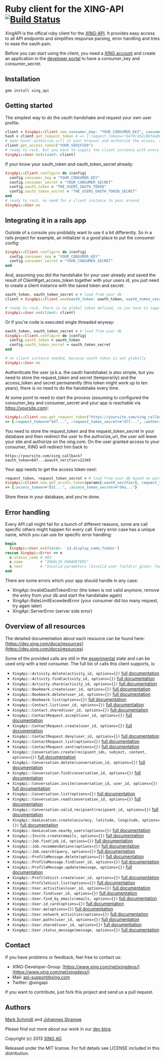 Ruby client for the XING-API [![Build Status](https://travis-ci.org/xing/xing_api.png?branch=master)](https://travis-ci.org/xing/xing_api)
============================

XingAPI is the offical ruby client for the [XING-API](https://dev.xing.com). It provides easy access to all API endpoints and simplifies response parsing, error handling and tries to ease the oauth pain.

Before you can start using the client, you need a [XING account](https://www.xing.com) and create an application in the [developer portal](https://dev.xing.com/applications) to have a consumer_key and consumer_secret.

Installation
------------

```
gem install xing_api
```


Getting started
---------------

The simplest way to do the oauth handshake and request your own user profile:

```ruby
client = XingApi::Client.new consumer_key: "YOUR_CONSUMER_KEY", consumer_secret: "YOUR_CONSUMER_SECRET"
hash = client.get_request_token # => {:request_token=>"6479c262c06f4a002643", :request_token_secret=>"d7f5a128c01574e5bf10", :authorize_url=>"https://api.xing.com/v1/authorize?oauth_token=6479c262c06f4a002643"}
# open hash[:authorize_url] in your browser and authorize the access, remember the verifier for the next step!
client.get_access_token("YOUR_VERIFIER")
# ready to rock, but you have to supply the client instance with every call
XingApi::User.me(client: client)
```

If your know your oauth_token and oauth_token_secret already:

```ruby
XingApi::Client.configure do |config|
  config.consumer_key = "YOUR_CONSUMER_KEY"
  config.consumer_secret = "YOUR_CONSUMER_SECRET"
  config.oauth_token = "THE_USERS_OAUTH_TOKEN"
  config.oauth_token_secret = "THE_USERS_OAUTH_TOKEN_SECRET"
end
# ready to rock, no need for a client instance to pass around
XingApi::User.me
```


Integrating it in a rails app
-----------------------------

Outside of a console you problably want to use it a bit differently. So in a rails project for example, an initializer is a good place to put the consumer config:

```ruby
XingApi::Client.configure do |config|
  config.consumer_key = "YOUR_CONSUMER_KEY"
  config.consumer_secret = "YOUR_CONSUMER_SECRET"
end
```

And, assuming you did the handshake for your user already and saved the result of Client#get_access_token together with your users id, you just need to create a client instance with the saved token and secret:

```ruby
oauth_token, oauth_token_secret = # load from your db
client = XingApi::Client.new(oauth_token: oauth_token, oauth_token_secret: oauth_token_secret)

# ready to rock, there is no global token defined, so you have to supply the client instance
XingApi::User.me(client: client)
```

Or if you're code is executed single threaded anyway:

```ruby
oauth_token, oauth_token_secret = # load from your db
XingApi::Client.configure do |config|
  config.oauth_token = oauth_token
  config.oauth_token_secret = oauth_token_secret
end

# no client instance needed, because oauth token is set globally
XingApi::User.me
```


Authenticate the user (a.k.a. the oauth handshake) is also simple, but you need to store the request_token and secret (temporarily) and the access_token and secret permanently (this token might work up to ten years), there is no need to do the handshake every time.

At some point to need to start the process (assuming to configured the consumer_key and consumer_secret and your app is reachable via https://yoursite.com):

```ruby
XingApi::Client.new.get_request_token("https://yoursite.com/xing_callback")
>> {:request_token=>"647...", :request_token_secret=>"d7f...", :authorize_url=>"https://api.xing.com/v1/authorize?oauth_token=647..."}
```

You need to store the request_token and the request_token_secret in your database and then redirect the user to the authorize_url, the user will leave your site and authorize on the xing.com. On the user granted access to your consumer, XING will redirect him back to

```
https://yoursite.com/xing_callback?oauth_token=647...&oauth_verifier=12345
```

Your app needs to get the access token next:

```ruby
request_token, request_token_secret = # load from your db based on params[:oauth_token]
XingApi::Client.new.get_access_token(params[:oauth_verifier], request_token: request_token, request_token_secret: request_token_secret)
>> {:access_token=>"831...", :access_token_secret=>"d4a..."}
```

Store these in your database, and you're done.


Error handling
--------------

Every API call might fail for a bunch of different reasons, some are call specific others might happen for every call. Every error case has a unique name, which you can use for specific error handling:

```ruby
begin
  XingApi::User.me(fields: 'id,display_name,foobar')
rescue XingApi::Error => e
  e.status_code # 403
  e.name        # "INVALID_PARAMETERS"
  e.text        # "Invalid parameters (Invalid user field(s) given: foobar)"
end
```

There are some errors which your app should handle in any case:

- XingApi::InvalidOauthTokenError (the token is not valid anymore, remove the entry from your db and start the handshake again)
- XingApi::RateLimitExceededError (your consumer did too many request, try again later)
- XingApi::ServerError (server side error)

Overview of all resources
-------------------------

The detailed documentation about each resource can be found here: [https://dev.xing.com/docs/resources](https://dev.xing.com/docs/resources)

Some of the provided calls are still in the [experimental](https://dev.xing.com/docs/call_life_cycle) state and can be used only with a test consumer. The full list of calls this client supports, is:

- `XingApi::Activity.delete(activity_id, options={})` [full documentation](https://dev.xing.com/docs/delete/activities/:id)
- `XingApi::Activity.find(activity_id, options={})` [full documentation](https://dev.xing.com/docs/get/activities/:id)
- `XingApi::Activity.share(activity_id, options={})` [full documentation](https://dev.xing.com/docs/post/activities/:id/share)
- `XingApi::Bookmark.create(user_id, options={})` [full documentation](https://dev.xing.com/docs/put/users/:user_id/bookmarks/:id)
- `XingApi::Bookmark.delete(user_id, options={})` [full documentation](https://dev.xing.com/docs/delete/users/:user_id/bookmarks/:id)
- `XingApi::Bookmark.list(options={})` [full documentation](https://dev.xing.com/docs/get/users/:user_id/bookmarks)
- `XingApi::Contact.list(user_id, options={})` [full documentation](https://dev.xing.com/docs/get/users/:user_id/contacts)
- `XingApi::Contact.shared(user_id, options={})` [full documentation](https://dev.xing.com/docs/get/users/:user_id/contacts/shared)
- `XingApi::ContactRequest.accept(user_id, options={})` [full documentation](https://dev.xing.com/docs/put/users/:user_id/contact_requests/:id/accept)
- `XingApi::ContactRequest.create(user_id, options={})` [full documentation](https://dev.xing.com/docs/post/users/:user_id/contact_requests)
- `XingApi::ContactRequest.deny(user_id, options={})` [full documentation](https://dev.xing.com/docs/delete/users/:user_id/contact_requests/:id)
- `XingApi::ContactRequest.list(options={})` [full documentation](https://dev.xing.com/docs/get/users/:user_id/contact_requests)
- `XingApi::ContactRequest.sent(options={})` [full documentation](https://dev.xing.com/docs/get/users/:user_id/contact_requests/sent)
- `XingApi::Conversation.create(recipient_ids, subject, content, options={})` [full documentation]()
- `XingApi::Conversation.delete(conversation_id, options={})` [full documentation](https://dev.xing.com/docs/delete/users/:user_id/conversations/:id)
- `XingApi::Conversation.find(conversation_id, options={})` [full documentation](https://dev.xing.com/docs/get/users/:user_id/conversations/:id)
- `XingApi::Conversation.invite(conversation_id, user_id, options={})` [full documentation](https://dev.xing.com/docs/put/users/:user_id/conversations/:conversation_id/participants/:id)
- `XingApi::Conversation.list(options={})` [full documentation](https://dev.xing.com/docs/get/users/:user_id/conversations)
- `XingApi::Conversation.read(conversation_id, options={})` [full documentation](https://dev.xing.com/docs/put/users/:user_id/conversations/:id/read)
- `XingApi::Conversation.valid_recipient(recipient_id, options={})` [full documentation](https://dev.xing.com/docs/get/users/me/conversations/valid_recipients/:id)
- `XingApi::GeoLocation.create(accuracy, latitude, longitude, options={})` [full documentation](https://dev.xing.com/docs/put/users/:user_id/geo_location)
- `XingApi::GeoLocation.nearby_users(options={})` [full documentation](https://dev.xing.com/docs/get/users/:user_id/nearby_users)
- `XingApi::Invite.create(emails, options={})` [full documentation](https://dev.xing.com/docs/post/users/invite)
- `XingApi::Job.find(job_id, options={})` [full documentation](https://dev.xing.com/docs/get/jobs/:id)
- `XingApi::Job.recommendations(options={})` [full documentation](https://dev.xing.com/docs/get/users/:user_id/jobs/recommendations)
- `XingApi::Job.search(query, options={})` [full documentation](https://dev.xing.com/docs/get/jobs/find)
- `XingApi::ProfileMessage.delete(options={})` [full documentation](https://dev.xing.com/docs/put/users/:user_id/profile_message)
- `XingApi::ProfileMessage.find(user_id, options={})` [full documentation](https://dev.xing.com/docs/get/users/:user_id/profile_message)
- `XingApi::ProfileMessage.update(message, options={})` [full documentation](https://dev.xing.com/docs/put/users/:user_id/profile_message)
- `XingApi::ProfileVisit.create(user_id, options={})` [full documentation](https://dev.xing.com/docs/post/users/:user_id/visits)
- `XingApi::ProfileVisit.list(options={})` [full documentation](https://dev.xing.com/docs/get/users/:user_id/visits)
- `XingApi::User.activities(user_id, options={})` [full documentation](https://dev.xing.com/docs/get/users/:id/feed)
- `XingApi::User.find(user_id, options={})` [full documentation](https://dev.xing.com/docs/get/users/:id)
- `XingApi::User.find_by_emails(emails, options={})` [full documentation](https://dev.xing.com/docs/get/users/find_by_emails)
- `XingApi::User.id_card(options={})` [full documentation](https://dev.xing.com/docs/get/users/me/id_card)
- `XingApi::User.me(options={})` [full documentation](https://dev.xing.com/docs/get/users/me)
- `XingApi::User.network_activities(options={})` [full documentation](https://dev.xing.com/docs/get/users/:user_id/network_feed)
- `XingApi::User.paths(user_id, options={})` [full documentation](https://dev.xing.com/docs/get/users/:user_id/network/:other_user_id/paths)
- `XingApi::User.shared(user_id, options={})` [full documentation](https://dev.xing.com/docs/get/users/:user_id/contacts/shared)
- `XingApi::User.status_message(message, options={})` [full documentation](https://dev.xing.com/docs/post/users/:id/status_message)

Contact
-------

If you have problems or feedback, feel free to contact us:

- XING-Developer-Group: [https://www.xing.com/net/xingdevs/](https://www.xing.com/net/xingdevs/)
- Mail: api-support@xing.com
- Twitter: @xingapi


If you want to contribute, just fork this project and send us a pull request.

Authors
-------

[Mark Schmidt](https://github.com/markschmidt) and [Johannes Strampe](https://github.com/johanness)

Please find out more about our work in our [dev blog](http://devblog.xing.com).


Copyright (c) 2013 [XING AG](http://www.xing.com/)

Released under the MIT license. For full details see LICENSE included in this distribution.
